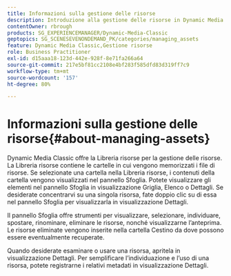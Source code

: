 ```yaml
---
title: Informazioni sulla gestione delle risorse
description: Introduzione alla gestione delle risorse in Dynamic Media Classic
contentOwner: rbrough
products: SG_EXPERIENCEMANAGER/Dynamic-Media-Classic
geptopics: SG_SCENESEVENONDEMAND_PK/categories/managing_assets
feature: Dynamic Media Classic,Gestione risorse
role: Business Practitioner
exl-id: d15aaa18-123d-442e-928f-8e71fa266a64
source-git-commit: 217e5bf81cc2108e4bf283f585dfd83d319ff7c9
workflow-type: tm+mt
source-wordcount: '157'
ht-degree: 80%

---
```


# Informazioni sulla gestione delle risorse{#about-managing-assets}

Dynamic Media Classic offre la Libreria risorse per la gestione delle risorse. La Libreria risorse contiene le cartelle in cui vengono memorizzati i file di risorse. Se selezionate una cartella nella Libreria risorse, i contenuti della cartella vengono visualizzati nel pannello Sfoglia. Potete visualizzare gli elementi nel pannello Sfoglia in visualizzazione Griglia, Elenco o Dettagli. Se desiderate concentrarvi su una singola risorsa, fate doppio clic su di essa nel pannello Sfoglia per visualizzarla in visualizzazione Dettagli.

Il pannello Sfoglia offre strumenti per visualizzare, selezionare, individuare, spostare, rinominare, eliminare le risorse, nonché visualizzarne l’anteprima. Le risorse eliminate vengono inserite nella cartella Cestino da dove possono essere eventualmente recuperate.

Quando desiderate esaminare o usare una risorsa, apritela in visualizzazione Dettagli. Per semplificare l’individuazione e l’uso di una risorsa, potete registrarne i relativi metadati in visualizzazione Dettagli.

